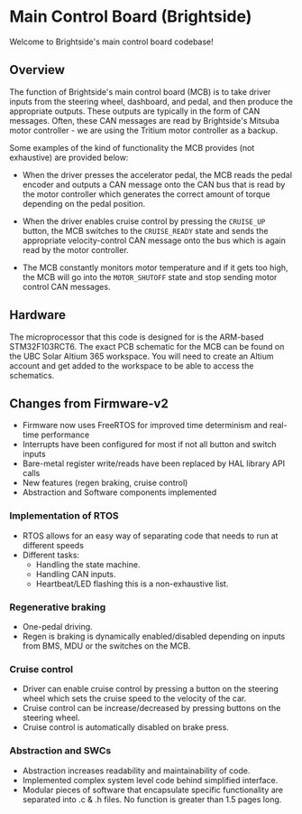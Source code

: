 # Main Control Board (Brightside)

Welcome to Brightside's main control board codebase!

## Overview

The function of Brightside's main control board (MCB) is to take driver inputs from the steering wheel, dashboard, and pedal, and then produce the appropriate outputs. These outputs are typically in the form of CAN messages. Often, these CAN messages are read by Brightside's Mitsuba motor controller - we are using the Tritium motor controller as a backup.

Some examples of the kind of functionality the MCB provides (not exhaustive) are provided below:

  - When the driver presses the accelerator pedal, the MCB reads the pedal encoder and outputs a CAN message onto the CAN bus that is read by the motor controller which generates    the correct amount of torque depending on the pedal position.

  - When the driver enables cruise control by pressing the `CRUISE_UP` button, the MCB switches to the `CRUISE_READY` state and sends the appropriate velocity-control CAN message    onto the bus which is again read by the motor controller.

  - The MCB constantly monitors motor temperature and if it gets too high, the MCB will go into the `MOTOR_SHUTOFF` state and stop sending motor control CAN messages.

## Hardware

The microprocessor that this code is designed for is the ARM-based STM32F103RCT6. The exact PCB schematic for the MCB can be found on the UBC Solar Altium 365 workspace. You will need to create an Altium account and get added to the workspace to be able to access the schematics.

## Changes from Firmware-v2

- Firmware now uses FreeRTOS for improved time determinism and real-time performance
- Interrupts have been configured for most if not all button and switch inputs
- Bare-metal register write/reads have been replaced by HAL library API calls
- New features (regen braking, cruise control)
- Abstraction and Software components implemented

### Implementation of RTOS
- RTOS allows for an easy way of separating code that needs to run at different speeds
- Different tasks:
  - Handling the state machine.
  - Handling CAN inputs.
  - Heartbeat/LED flashing
this is a non-exhaustive list.

### Regenerative braking 
- One-pedal driving.
- Regen is braking is dynamically enabled/disabled depending on inputs from BMS, MDU or the switches on the MCB.

### Cruise control
- Driver can enable cruise control by pressing a button on the steering wheel which sets the cruise speed to the velocity of the car.
- Cruise control can be increase/decreased by pressing buttons on the steering wheel.
- Cruise control is automatically disabled on brake press.

### Abstraction and SWCs
- Abstraction increases readability and maintainability of code.
- Implemented complex system level code behind simplified interface.
- Modular pieces of software that encapsulate specific functionality are separated into .c & .h files.
No function is greater than 1.5 pages long.






